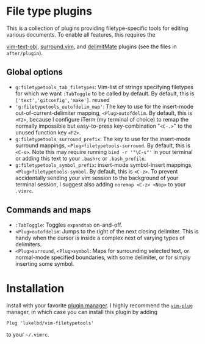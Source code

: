 # File type plugins
This is a collection of plugins providing filetype-specific tools
for editing various documents.
To enable all features, this requires the
<!-- The `plugin` features require -->
[vim-text-obj](https://github.com/kana/vim-textobj-user), [surround.vim](https://github.com/tpope/vim-surround), and [delimitMate](https://github.com/Raimondi/delimitMate) plugins
(see the files in `after/plugin`).

## Global options
* `g:filetypetools_tab_filetypes`: Vim-list of strings specifying
  filetypes for which we want `:TabToggle` to be called by default.
  By default, this is `['text','gitconfig','make']`.
  reused
* `'g:filetypetools_outofdelim_map'`: The key to use for the
  insert-mode out-of-current-delimiter mapping, `<Plug>outofdelim`.
  By default, this is `<F2>`,
  because I configure iTerm (my terminal of choice) to remap
  the normally impossible but easy-to-press key-combination
  "`<C-.>`" to the unused function key `<F2>`.
* `g:filetypetools_surround_prefix`: The key to use for the
  insert-mode surround mappings, `<Plug>filetypetools-surround`.
  By default, this is `<C-s>`. Note this may require running
  `bind -r '"\C-s"'` in your terminal or adding this text
  to your `.bashrc` or `.bash_profile`.
* `g:filetypetools_symbol_prefix`:
  insert-mode symbol-insert mappings, `<Plug>filetypetools-symbol`.
  By default, this is `<C-z>`. To prevent accidentally sending
  your vim session to the background of your terminal session,
  I suggest also adding `noremap <C-z> <Nop>` to your `.vimrc`.

## Commands and maps
* `:TabToggle`: Toggles `expandtab` on-and-off.
* `<Plug>outofdelim`: Jumps to the right of the next closing
  delimiter. This is handy when the cursor is inside a complex
  next of varying types of delimiters.
* `<Plug>surround`, `<Plug>symbol`: Maps for surrounding selected
  text, or normal-mode specified boundaries, with some delimiter, or
  for simply inserting some symbol.

# Installation
Install with your favorite [plugin manager](https://vi.stackexchange.com/questions/388/what-is-the-difference-between-the-vim-plugin-managers).
I highly recommend the [`vim-plug`](https://github.com/junegunn/vim-plug) manager,
in which case you can install this plugin by adding
```
Plug 'lukelbd/vim-filetypetools'
```
to your `~/.vimrc`.

